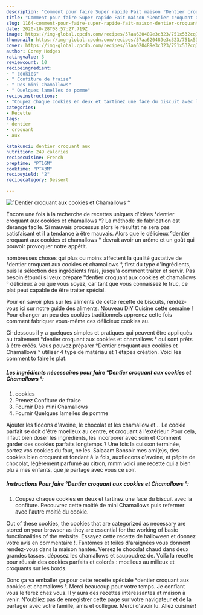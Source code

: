 ```yaml
---
description: "Comment pour faire Super rapide Fait maison °Dentier croquant aux cookies et Chamallows °"
title: "Comment pour faire Super rapide Fait maison °Dentier croquant aux cookies et Chamallows °"
slug: 1164-comment-pour-faire-super-rapide-fait-maison-dentier-croquant-aux-cookies-et-chamallows
date: 2020-10-28T08:57:27.719Z
image: https://img-global.cpcdn.com/recipes/57aa620489e3c323/751x532cq70/dentier-croquant-aux-cookies-et-chamallows-photo-principale-de-la-recette.jpg
thumbnail: https://img-global.cpcdn.com/recipes/57aa620489e3c323/751x532cq70/dentier-croquant-aux-cookies-et-chamallows-photo-principale-de-la-recette.jpg
cover: https://img-global.cpcdn.com/recipes/57aa620489e3c323/751x532cq70/dentier-croquant-aux-cookies-et-chamallows-photo-principale-de-la-recette.jpg
author: Corey Hodges
ratingvalue: 3
reviewcount: 10
recipeingredient:
- " cookies"
- " Confiture de fraise"
- " Des mini Chamallows"
- " Quelques lamelles de pomme"
recipeinstructions:
- "Coupez chaque cookies en deux et tartinez une face du biscuit avec la confiture. Recouvrez cette moitié de mini Chamallows puis refermer avec l&#39;autre moitié du cookie."
categories:
- Recette
tags:
- dentier
- croquant
- aux

katakunci: dentier croquant aux 
nutrition: 249 calories
recipecuisine: French
preptime: "PT16M"
cooktime: "PT43M"
recipeyield: "2"
recipecategory: Dessert

---
```



![°Dentier croquant aux cookies et Chamallows °](https://img-global.cpcdn.com/recipes/57aa620489e3c323/751x532cq70/dentier-croquant-aux-cookies-et-chamallows-photo-principale-de-la-recette.jpg)

Encore une fois à la recherche de recettes uniques d'idées °dentier croquant aux cookies et chamallows °? La méthode de fabrication est dérange facile. Si mauvais processus alors le résultat ne sera pas satisfaisant et il a tendance à être mauvais. Alors que le délicieux °dentier croquant aux cookies et chamallows ° devrait avoir un arôme et un goût qui pouvoir provoquer notre appétit.

nombreuses choses qui plus ou moins affectent la qualité gustative de °dentier croquant aux cookies et chamallows °, first du type d'ingrédients, puis la sélection des ingrédients frais, jusqu'à comment traiter et servir. Pas besoin étourdi si veux prépare °dentier croquant aux cookies et chamallows ° délicieux à où que vous soyez, car tant que vous connaissez le truc, ce plat peut capable de être traiter spécial.

Pour en savoir plus sur les aliments de cette recette de biscuits, rendez-vous ici sur notre guide des aliments. Nouveau DIY Cuisine cette semaine ! Pour changer un peu des cookies traditionnels apprenez cette fois comment fabriquer vous-même ces délicieux cookies au.


Ci-dessous il y a quelques simples et pratiques qui peuvent être appliqués au traitement °dentier croquant aux cookies et chamallows ° qui sont prêts à être créés. Vous pouvez préparer °Dentier croquant aux cookies et Chamallows ° utiliser 4 type de matériau et 1 étapes création. Voici les comment to faire le plat.

<!--inarticleads1-->

##### Les ingrédients nécessaires pour faire °Dentier croquant aux cookies et Chamallows °:

1.   cookies
1. Prenez  Confiture de fraise
1. Fournir  Des mini Chamallows
1. Fournir  Quelques lamelles de pomme


Ajouter les flocons d&#39;avoine, le chocolat et les chamallow et… Le cookie parfait se doit d&#39;être moelleux au centre, et croquant à l&#39;extérieur. Pour cela, il faut bien doser les ingrédients, les incorporer avec soin et Comment garder des cookies parfaits longtemps ? Une fois la cuisson terminée, sortez vos cookies du four, ne les. Salaaam Bonsoir mes ami(e)s, des cookies bien croquant et fondant à la fois, auxflocons d&#39;avoine, et pépite de chocolat, légèrement parfumé au citron, mmm voici une recette qui a bien plu a mes enfants, que je partage avec vous ce soir. 

<!--inarticleads2-->

##### Instructions Pour faire °Dentier croquant aux cookies et Chamallows °:

1. Coupez chaque cookies en deux et tartinez une face du biscuit avec la confiture. Recouvrez cette moitié de mini Chamallows puis refermer avec l&#39;autre moitié du cookie.


Out of these cookies, the cookies that are categorized as necessary are stored on your browser as they are essential for the working of basic functionalities of the website. Essayez cette recette de halloween et donnez votre avis en commentaire !. Fantômes et toiles d&#39;araignées vous donnent rendez-vous dans la maison hantée. Versez le chocolat chaud dans deux grandes tasses, déposez les chamallows et saupoudrez de. Voilà la recette pour réussir des cookies parfaits et colorés : moelleux au milieux et croquants sur les bords. 


Donc ça va emballer ça pour cette recette spéciale °dentier croquant aux cookies et chamallows °. Merci beaucoup pour votre temps. Je confiant vous le ferez chez vous. Il y aura des recettes  intéressantes at maison à venir. N'oubliez pas de enregistrer cette page sur votre navigateur et de la partager avec votre famille, amis et collègue. Merci d'avoir lu. Allez cuisiner!
